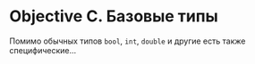 # Objective C. Базовые типы

Помимо обычных типов `bool`, `int`, `double` и другие есть также специфические...